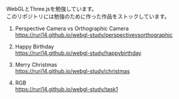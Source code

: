 WebGLとThree.jsを勉強しています。   
このリポジトリには勉強のために作った作品をストックしています。  

1. Perspective Camera vs Orthographic Camera  
https://ruri14.github.io/webgl-study/perspectivevsorthographic  

2. Happy Birthday  
https://ruri14.github.io/webgl-study/happybirthday  

3. Merry Christmas  
https://ruri14.github.io/webgl-study/christmas  

4. RGB  
https://ruri14.github.io/webgl-study/task1  
